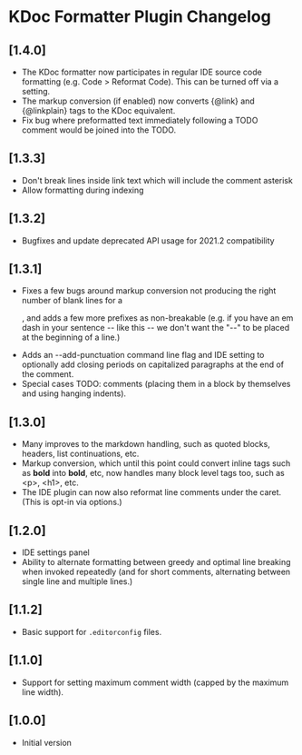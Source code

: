 <!-- Keep a Changelog guide -> https://keepachangelog.com -->

# KDoc Formatter Plugin Changelog

## [1.4.0]

- The KDoc formatter now participates in regular IDE source
  code formatting (e.g. Code > Reformat Code). This can be
  turned off via a setting.
- The markup conversion (if enabled) now converts {@link} and {@linkplain}
  tags to the KDoc equivalent.
- Fix bug where preformatted text immediately following a TODO
  comment would be joined into the TODO.

## [1.3.3]

- Don't break lines inside link text which will
  include the comment asterisk
- Allow formatting during indexing

## [1.3.2]

- Bugfixes and update deprecated API usage for 2021.2
  compatibility

## [1.3.1]

- Fixes a few bugs around markup conversion not producing the right
  number of blank lines for a <p>, and adds a few more prefixes
  as non-breakable (e.g. if you have an em dash in your sentence --
  like this -- we don't want the "--" to be placed at the beginning of
  a line.)
- Adds an --add-punctuation command line flag and IDE setting to
  optionally add closing periods on capitalized paragraphs at the end
  of the comment.
- Special cases TODO: comments (placing them in a block by themselves
  and using hanging indents).

## [1.3.0]

- Many improves to the markdown handling, such as quoted blocks,
  headers, list continuations, etc.
- Markup conversion, which until this point could convert inline tags
  such as **bold** into **bold**, etc, now handles
  many block level tags too, such as \<p>, \<h1>, etc.
- The IDE plugin can now also reformat line comments under the caret.
  (This is opt-in via options.)

## [1.2.0]

- IDE settings panel
- Ability to alternate formatting between greedy and optimal line
  breaking when invoked repeatedly (and for short comments,
  alternating between single line and multiple lines.)

## [1.1.2]

- Basic support for <code>.editorconfig</code> files.

## [1.1.0]

- Support for setting maximum comment width (capped by the maximum line width).

## [1.0.0]

- Initial version
